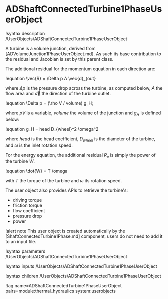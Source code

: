 # ADShaftConnectedTurbine1PhaseUserObject

!syntax description /UserObjects/ADShaftConnectedTurbine1PhaseUserObject

A turbine is a volume junction, derived from 
[ADVolumeJunction1PhaseUserObject.md]. As such its base contribution to the residual and Jacobian is set by this parent class.

The additional residual for the momentum equation in each direction are:

!equation
\vec{R} = \Delta p A \vec{d}_{out}

where $\Delta p$ is the pressure drop across the turbine, as computed below, $A$ the flow area and $\vec{d}$ the direction of
the turbine outlet.

!equation
\Delta p =  (\rho V / volume) g_H;

where $\rho V$ is a variable, $volume$ the volume of the junction and $g_H$ is defined below:

!equation
g_H = head D_{wheel}^2 \omega^2

where $head$ is the head coefficient, $D_{wheel}$ is the diameter of the turbine, and $\omega$ is the inlet rotation speed.

For the energy equation, the additional residual $R_e$ is simply the power of the turbine $\dot{W}$.

!equation
\dot{W} = T \omega

with $T$ the torque of the turbine and $\omega$ its rotation speed.

The user object also provides APIs to retrieve the turbine's:

- driving torque
- friction torque
- flow coefficient
- pressure drop
- power

!alert note
This user object is created automatically by the [ShaftConnectedTurbine1Phase.md]
component, users do not need to add it to an input file.

!syntax parameters /UserObjects/ADShaftConnectedTurbine1PhaseUserObject

!syntax inputs /UserObjects/ADShaftConnectedTurbine1PhaseUserObject

!syntax children /UserObjects/ADShaftConnectedTurbine1PhaseUserObject

!tag name=ADShaftConnectedTurbine1PhaseUserObject pairs=module:thermal_hydraulics system:userobjects
